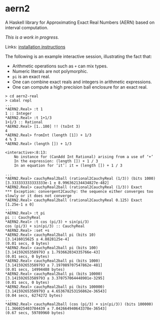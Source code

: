 # aern2
A Haskell library for Approximating Exact Real Numbers (AERN) based on interval computation.

*This is a work in progress.*

Links: [installation instructions](docs/INSTALL.md)

The following is an example interactive session, illustrating
the fact that:
* Arithmetic operations such as `+` can mix types.
* Numeric literals are not polymorphic.
* `pi` is an exact real.
* One can combine exact reals and integers in arithmetic expressions.
* One can compute a high precision ball enclosure for an exact real.

```
> cd aern2-real
> cabal repl
...
*AERN2.Real> :t 1
1 :: Integer
*AERN2.Real> :t 1+1/3
1+1/3 :: Rational
*AERN2.Real> [1..100] !! (toInt 3)
4
*AERN2.Real> fromInt (length [1]) + 1/3
4 % 3
*AERN2.Real> (length []) + 1/3

<interactive>:8:13:
    No instance for (CanAdd Int Rational) arising from a use of ‘+’
    In the expression: (length []) + 1 / 3
    In an equation for ‘it’: it = (length []) + 1 / 3

...
*AERN2.Real> cauchyReal2ball (rational2CauchyReal (1/3)) (bits 1000)
[3.333333333333333e-1 ± 8.996362134434827e-482]
*AERN2.Real> cauchyReal2ball (rational2CauchyReal (1/3)) Exact
*** Exception: convergent2Cauchy: the sequence either converges too slowly or it does not converge
*AERN2.Real> cauchyReal2ball (rational2CauchyReal 0.125) Exact
[1.25e-1 ± 0]
...
*AERN2.Real> :t pi
pi :: CauchyReal
*AERN2.Real> :t cos (pi/3) + sin(pi/3)
cos (pi/3) + sin(pi/3) :: CauchyReal
*AERN2.Real> :set +s
*AERN2.Real> cauchyReal2ball pi (bits 10)
[3.1416015625 ± 4.8828125e-4]
(0.01 secs, 0 bytes)
*AERN2.Real> cauchyReal2ball pi (bits 100)
[3.141592653589793 ± 1.793662034335766e-43]
(0.01 secs, 0 bytes)
*AERN2.Real> cauchyReal2ball pi (bits 1000)
[3.141592653589793 ± 7.197089707547862e-481]
(0.01 secs, 14994488 bytes)
*AERN2.Real> cauchyReal2ball pi (bits 10000)
[3.141592653589793 ± 3.370757064448901e-3295]
(0.01 secs, 0 bytes)
*AERN2.Real> cauchyReal2ball pi (bits 100000)
[3.141592653589793 ± 4.653678253156862e-36543]
(0.04 secs, 6274272 bytes)
...
*AERN2.Real> cauchyReal2ball (cos (pi/3) + sin(pi/3)) (bits 100000)
[1.366025403784439 ± 7.042664940643378e-36543]
(0.67 secs, 59789960 bytes)
```
